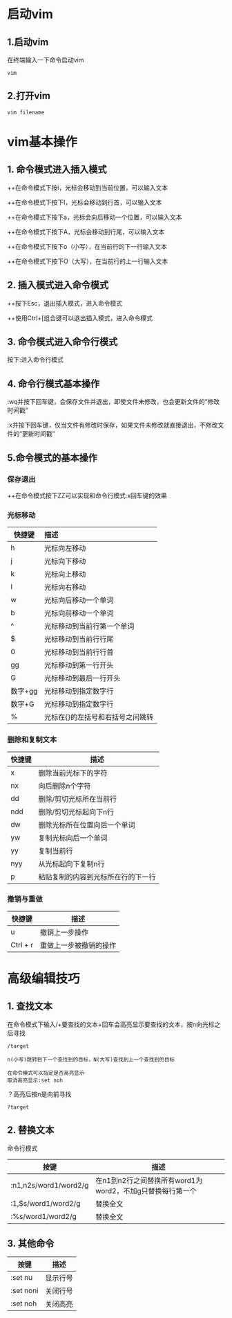 # 启动vim

## 1.启动vim

在终端输入一下命令启动vim

```shell
vim
```

## 2.打开vim

```shell
vim filename
```

# vim基本操作

## 1. 命令模式进入插入模式

++在命令模式下按i，光标会移动到当前位置，可以输入文本

++在命令模式下按下I，光标会移动到行首，可以输入文本

++在命令模式下按下a，光标会向后移动一个位置，可以输入文本

++在命令模式下按下A，光标会移动到行尾，可以输入文本

++在命令模式下按下o（小写），在当前行的下一行输入文本

++在命令模式下按下O（大写），在当前行的上一行输入文本

## 2. 插入模式进入命令模式

++按下Esc，退出插入模式，进入命令模式

++使用Ctrl+[组合键可以退出插入模式，进入命令模式

## 3. 命令模式进入命令行模式

按下:进入命令行模式

## 4. 命令行模式基本操作

:wq并按下回车键，会保存文件并退出，即使文件未修改，也会更新文件的“修改时间戳”



:x并按下回车键，仅当文件有修改时保存，如果文件未修改就直接退出，不修改文件的“更新时间戳”

## 5.命令模式的基本操作

### 保存退出

++在命令模式按下ZZ可以实现和命令行模式:x回车键的效果

### 光标移动

| 快捷键  | 描述                                 |
| ------- | :----------------------------------- |
| h       | 光标向左移动                         |
| j       | 光标向下移动                         |
| k       | 光标向上移动                         |
| l       | 光标向右移动                         |
| w       | 光标向后移动一个单词                 |
| b       | 光标向前移动一个单词                 |
| ^       | 光标移动到当前行第一个单词           |
| $       | 光标移动到当前行行尾                 |
| 0       | 光标移动到当前行行首                 |
| gg      | 光标移动到第一行开头                 |
| G       | 光标移动到最后一行开头               |
| 数字+gg | 光标移动到指定数字行                 |
| 数字+G  | 光标移动到指定数字行                 |
| %       | 光标在{}[]()的左括号和右括号之间跳转 |

### 删除和复制文本

| 快捷键 | 描述                               |
| ------ | ---------------------------------- |
| x      | 删除当前光标下的字符               |
| nx     | 向后删除n个字符                    |
| dd     | 删除/剪切光标所在当前行            |
| ndd    | 删除/剪切光标起向下n行             |
| dw     | 删除光标所在位置向后一个单词       |
| yw     | 复制光标向后一个单词               |
| yy     | 复制当前行                         |
| nyy    | 从光标起向下复制n行                |
| p      | 粘贴复制的内容到光标所在行的下一行 |

### 撤销与重做

| 快捷键   | 描述                   |
| -------- | ---------------------- |
| u        | 撤销上一步操作         |
| Ctrl + r | 重做上一步被撤销的操作 |

# 高级编辑技巧

## 1. 查找文本

在命令模式下输入/+要查找的文本+回车会高亮显示要查找的文本，按n向光标之后寻找

```shell
/target
```

```shell
n(小写)跳转到下一个查找到的目标，N(大写)查找到上一个查找到的目标
```

```shell
在命令模式可以指定是否高亮显示
取消高亮显示:set noh
```



？高亮后按n是向前寻找

```
?target
```



## 2. 替换文本

命令行模式

| 按键                  | 描述                                                      |
| --------------------- | --------------------------------------------------------- |
| :n1,n2s/word1/word2/g | 在n1到n2行之间替换所有word1为word2，不加g只替换每行第一个 |
| :1,$s/word1/word2/g   | 替换全文                                                  |
| :%s/word1/word2/g     | 替换全文                                                  |

## 3. 其他命令

| 按键      | 描述     |
| --------- | -------- |
| :set nu   | 显示行号 |
| :set noni | 关闭行号 |
| :set noh  | 关闭高亮 |

